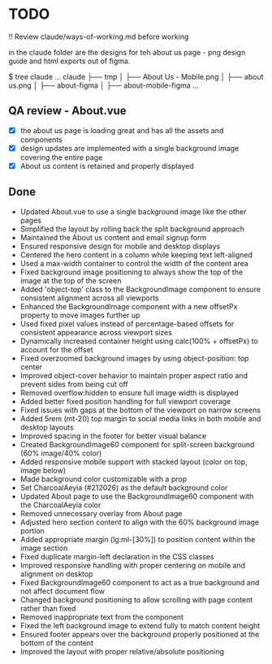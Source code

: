 # TODO

!! Review claude/ways-of-working.md before working

in the claude folder are the designs for teh about us page - png design guide and html exports out of figma.

$ tree claude
...
claude
├── tmp
│   ├── About Us - Mobile.png
│   ├── about us.png
│   ├── about-figma
│   ├── about-mobile-figma
...

## QA review - About.vue
- [x] the about us page is loading great and has all the assets and components
- [x] design updates are implemented with a single background image covering the entire page
- [x] About us content is retained and properly displayed

## Done
- Updated About.vue to use a single background image like the other pages
- Simplified the layout by rolling back the split background approach
- Maintained the About us content and email signup form
- Ensured responsive design for mobile and desktop displays
- Centered the hero content in a column while keeping text left-aligned
- Used a max-width container to control the width of the content area
- Fixed background image positioning to always show the top of the image at the top of the screen
- Added 'object-top' class to the BackgroundImage component to ensure consistent alignment across all viewports
- Enhanced the BackgroundImage component with a new offsetPx property to move images further up
- Used fixed pixel values instead of percentage-based offsets for consistent appearance across viewport sizes
- Dynamically increased container height using calc(100% + offsetPx) to account for the offset
- Fixed overzoomed background images by using object-position: top center
- Improved object-cover behavior to maintain proper aspect ratio and prevent sides from being cut off
- Removed overflow:hidden to ensure full image width is displayed
- Added better fixed position handling for full viewport coverage
- Fixed issues with gaps at the bottom of the viewport on narrow screens
- Added 5rem (mt-20) top margin to social media links in both mobile and desktop layouts
- Improved spacing in the footer for better visual balance
- Created BackgroundImage60 component for split-screen background (60% image/40% color)
- Added responsive mobile support with stacked layout (color on top, image below)
- Made background color customizable with a prop
- Set CharcoalAeyia (#212026) as the default background color
- Updated About page to use the BackgroundImage60 component with the CharcoalAeyia color
- Removed unnecessary overlay from About page
- Adjusted hero section content to align with the 60% background image portion
- Added appropriate margin (lg:ml-[30%]) to position content within the image section
- Fixed duplicate margin-left declaration in the CSS classes
- Improved responsive handling with proper centering on mobile and alignment on desktop
- Fixed BackgroundImage60 component to act as a true background and not affect document flow
- Changed background positioning to allow scrolling with page content rather than fixed
- Removed inappropriate text from the component
- Fixed the left background image to extend fully to match content height
- Ensured footer appears over the background properly positioned at the bottom of the content
- Improved the layout with proper relative/absolute positioning
